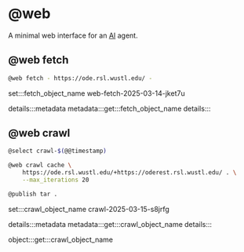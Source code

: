 # @web

A minimal web interface for an [AI](https://github.com/kamangir/openai-commands) agent.

## @web fetch

```bash
@web fetch - https://ode.rsl.wustl.edu/ -
```

set:::fetch_object_name web-fetch-2025-03-14-jket7u

details:::metadata
metadata:::get:::fetch_object_name
details:::

## @web crawl

```bash
@select crawl-$(@@timestamp)

@web crawl cache \
    https://ode.rsl.wustl.edu/+https://oderest.rsl.wustl.edu/ . \
    --max_iterations 20

@publish tar .
```

set:::crawl_object_name crawl-2025-03-15-s8jrfg

details:::metadata
metadata:::get:::crawl_object_name
details:::

object:::get:::crawl_object_name